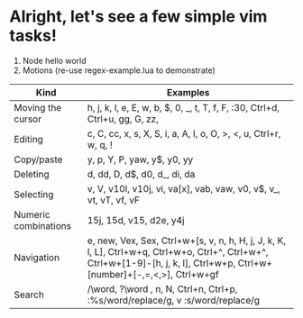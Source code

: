 # Alright, let's see a few simple vim tasks!

1. Node hello world
2. Motions (re-use regex-example.lua to demonstrate)

| Kind                 | Examples                                                                       |
| -------------------- | ------------------------------------------------------------------------------ |
| Moving the cursor    | h, j, k, l, e, E, w, b, $, 0, \_, t, T, f, F, :30, Ctrl+d, Ctrl+u, gg, G, zz,        |
| Editing              | c, C, cc, x, s, X, S, i, a, A, I, o, O, >, <, u, Ctrl+r, w, q, !                                   |
| Copy/paste           | y, p, Y, P, yaw, y$, y0, yy                                                    |
| Deleting             | d, dd, D, d$, d0, d_, di, da                                                   |
| Selecting            | v, V, v10l, v10j, vi, va[x], vab, vaw, v0, v$, v_, vt, vT, vf, vF              |
| Numeric combinations | 15j, 15d, v15, d2e, y4j                                                        |
| Navigation           | e, new, Vex, Sex, Ctrl+w+[s, v, n, h, H, j, J, k, K, l, L], Ctrl+w+q, Ctrl+w+o, Ctrl+^, Ctrl+w+^, Ctrl+w+[1-9]-[h, j, k, l], Ctrl+w+p, Ctrl+w+[number]+[-,=,<,>], Ctrl+w+gf               |
| Search               | /\word, ?\word , n, N, Ctrl+n, Ctrl+p, :%s/word/replace/g, v :s/word/replace/g |
